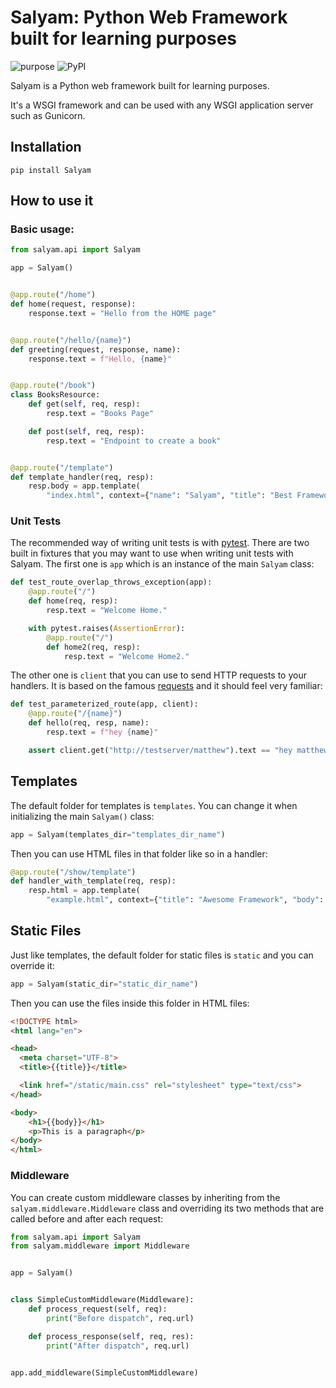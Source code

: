 # Salyam: Python Web Framework built for learning purposes

![purpose](https://img.shields.io/badge/purpose-learning-green.svg)
![PyPI](https://img.shields.io/pypi/v/salyam.svg)

Salyam is a Python web framework built for learning purposes.

It's a WSGI framework and can be used with any WSGI application server such as Gunicorn.

## Installation

```shell
pip install Salyam
```

## How to use it

### Basic usage:

```python
from salyam.api import Salyam

app = Salyam()


@app.route("/home")
def home(request, response):
    response.text = "Hello from the HOME page"


@app.route("/hello/{name}")
def greeting(request, response, name):
    response.text = f"Hello, {name}"


@app.route("/book")
class BooksResource:
    def get(self, req, resp):
        resp.text = "Books Page"

    def post(self, req, resp):
        resp.text = "Endpoint to create a book"


@app.route("/template")
def template_handler(req, resp):
    resp.body = app.template(
        "index.html", context={"name": "Salyam", "title": "Best Framework"}).encode()
```

### Unit Tests

The recommended way of writing unit tests is with [pytest](https://docs.pytest.org/en/latest/). There are two built in fixtures
that you may want to use when writing unit tests with Salyam. The first one is `app` which is an instance of the main `Salyam` class:

```python
def test_route_overlap_throws_exception(app):
    @app.route("/")
    def home(req, resp):
        resp.text = "Welcome Home."

    with pytest.raises(AssertionError):
        @app.route("/")
        def home2(req, resp):
            resp.text = "Welcome Home2."
```

The other one is `client` that you can use to send HTTP requests to your handlers. It is based on the famous [requests](https://requests.readthedocs.io/) and it should feel very familiar:

```python
def test_parameterized_route(app, client):
    @app.route("/{name}")
    def hello(req, resp, name):
        resp.text = f"hey {name}"

    assert client.get("http://testserver/matthew").text == "hey matthew"
```

## Templates

The default folder for templates is `templates`. You can change it when initializing the main `Salyam()` class:

```python
app = Salyam(templates_dir="templates_dir_name")
```

Then you can use HTML files in that folder like so in a handler:

```python
@app.route("/show/template")
def handler_with_template(req, resp):
    resp.html = app.template(
        "example.html", context={"title": "Awesome Framework", "body": "welcome to the future!"})
```

## Static Files

Just like templates, the default folder for static files is `static` and you can override it:

```python
app = Salyam(static_dir="static_dir_name")
```

Then you can use the files inside this folder in HTML files:

```html
<!DOCTYPE html>
<html lang="en">

<head>
  <meta charset="UTF-8">
  <title>{{title}}</title>

  <link href="/static/main.css" rel="stylesheet" type="text/css">
</head>

<body>
    <h1>{{body}}</h1>
    <p>This is a paragraph</p>
</body>
</html>
```

### Middleware

You can create custom middleware classes by inheriting from the `salyam.middleware.Middleware` class and overriding its two methods
that are called before and after each request:

```python
from salyam.api import Salyam
from salyam.middleware import Middleware


app = Salyam()


class SimpleCustomMiddleware(Middleware):
    def process_request(self, req):
        print("Before dispatch", req.url)

    def process_response(self, req, res):
        print("After dispatch", req.url)


app.add_middleware(SimpleCustomMiddleware)
```